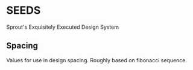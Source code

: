 # SEEDS
Sprout's Exquisitely Executed Design System

## Spacing
Values for use in design spacing. Roughly based on fibonacci sequence.
